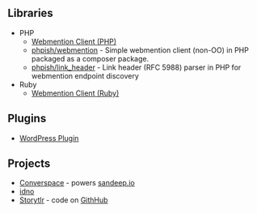 ## Libraries

* PHP
   * [Webmention Client (PHP)](https://github.com/aaronpk/mention-client)
   * [phpish/webmention](https://github.com/phpish/webmention) - Simple webmention client (non-OO) in PHP packaged as a composer package.
   * [phpish/link_header](https://github.com/phpish/link_header) - Link header (RFC 5988) parser in PHP for webmention endpoint discovery
* Ruby
   * [Webmention Client (Ruby)](https://github.com/indieweb/mention-client-ruby)


## Plugins
* [WordPress Plugin](https://github.com/pfefferle/wordpress-webmention)

## Projects

* [Converspace](https://github.com/converspace/converspace) - powers [sandeep.io](http://sandeep.io)
* [idno](https://github.com/idno/idno)
* [Storytlr](http://storytlr.org) - code on [GithHub](https://github.com/storytlr/storytlr)
